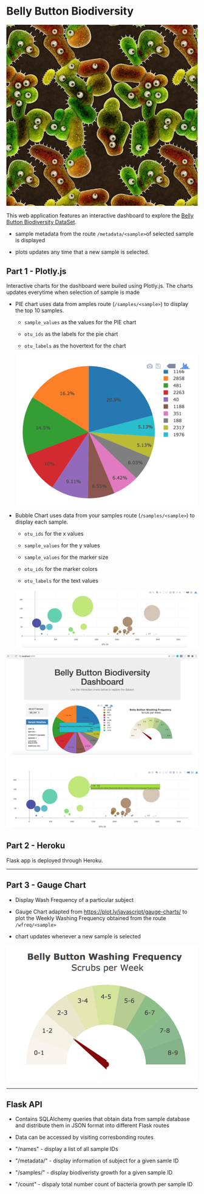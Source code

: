 # Belly Button Biodiversity

![Bacteria by filterforge.com](Images/bacteria_by_filterforgedotcom.jpg)

This web application features an interactive dashboard to explore the [Belly Button Biodiversity DataSet](http://robdunnlab.com/projects/belly-button-biodiversity/).

* sample metadata from the route `/metadata/<sample>`of selected sample is displayed 

* plots updates any time that a new sample is selected.

## Part 1 - Plotly.js

Interactive charts for the dashboard were builed using Plotly.js. 
The charts updates everytime when selection of sample is made

* PIE chart uses data from amples route (`/samples/<sample>`) to display the top 10 samples.
 
  * `sample_values` as the values for the PIE chart

  * `otu_ids` as the labels for the pie chart

  * `otu_labels` as the hovertext for the chart

  ![PIE Chart](Images/pie_chart.png)

* Bubble Chart uses data from your samples route (`/samples/<sample>`) to display each sample.

  * `otu_ids` for the x values

  * `sample_values` for the y values

  * `sample_values` for the marker size

  * `otu_ids` for the marker colors

  * `otu_labels` for the text values

  ![Bubble Chart](Images/bubble_chart.png)



![Example Dashboard Page](Images/dashboard_part1.png)
![Example Dashboard Page](Images/dashboard_part2.png)

## Part 2 - Heroku

Flask app is deployed through Heroku.


- - -

## Part 3 - Gauge Chart

* Display Wash Frequency of a particular subject

* Gauge Chart adapted from <https://plot.ly/javascript/gauge-charts/> to plot the Weekly Washing Frequency obtained from the route `/wfreq/<sample>`

* chart updates whenever a new sample is selected

![Weekly Washing Frequency Gauge](Images/gauge.png)

- - -

## Flask API

* Contains SQLAlchemy queries that obtain data from sample database and distribute them in JSON format into different Flask routes

* Data can be accessed by visiting corresbonding routes
 * "/names"  - display a list of all sample IDs
 * "/metadata/<sample>"  -  display information of subject for a given samle ID
 * "/samples/<sample>" -  display biodiveristy growth for a given sample ID
 * "/count"  -  dispaly total number count of bacteria growth per sample ID


